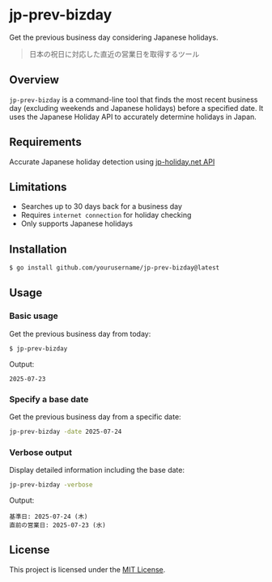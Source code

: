 # jp-prev-bizday

Get the previous business day considering Japanese holidays.

> 日本の祝日に対応した直近の営業日を取得するツール

## Overview

`jp-prev-bizday` is a command-line tool that finds the most recent business day (excluding weekends and Japanese holidays) before a specified date. It uses the Japanese Holiday API to accurately determine holidays in Japan.

## Requirements

Accurate Japanese holiday detection using [jp-holiday.net API](https://jp-holiday.net/)

## Limitations

- Searches up to 30 days back for a business day
- Requires `internet connection` for holiday checking
- Only supports Japanese holidays

## Installation

```bash
$ go install github.com/yourusername/jp-prev-bizday@latest
```

## Usage

### Basic usage

Get the previous business day from today:

```bash
$ jp-prev-bizday
```

Output:
```
2025-07-23
```

### Specify a base date

Get the previous business day from a specific date:

```bash
jp-prev-bizday -date 2025-07-24
```

### Verbose output

Display detailed information including the base date:

```bash
jp-prev-bizday -verbose
```

Output:
```
基準日: 2025-07-24 (木)
直前の営業日: 2025-07-23 (水)
```

## License

This project is licensed under the [MIT License](./LICENSE).
